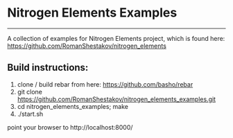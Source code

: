 # Nitrogen Elements Examples #
------------------------------

A collection of examples for Nitrogen Elements project, which is found here:
https://github.com/RomanShestakov/nitrogen_elements


Build instructions:
------------------

1. clone / build rebar from here: https://github.com/basho/rebar
2. git clone https://github.com/RomanShestakov/nitrogen_elements_examples.git
3. cd nitrogen_elements_examples; make
4. ./start.sh

point your browser to http://localhost:8000/

